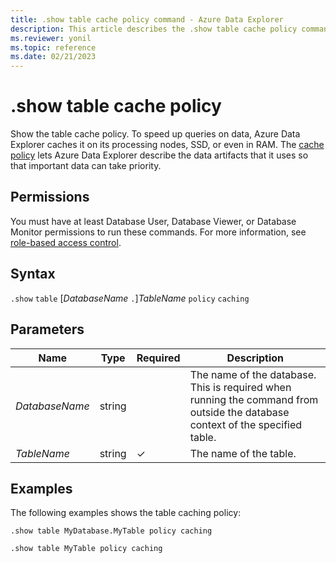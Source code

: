 ```yaml
---
title: .show table cache policy command - Azure Data Explorer
description: This article describes the .show table cache policy command in Azure Data Explorer.
ms.reviewer: yonil
ms.topic: reference
ms.date: 02/21/2023
---
```

# .show table cache policy

Show the table cache policy. To speed up queries on data, Azure Data Explorer caches it on its processing nodes, SSD, or even in RAM. The [cache policy](cachepolicy.md) lets Azure Data Explorer describe the data artifacts that it uses so that important data can take priority.

## Permissions

You must have at least Database User, Database Viewer, or Database Monitor permissions to run these commands. For more information, see [role-based access control](access-control/role-based-access-control.md).

## Syntax

`.show` `table` [*DatabaseName* `.`]*TableName* `policy` `caching`

## Parameters

|Name|Type|Required|Description|
|--|--|--|--|
|*DatabaseName*|string||The name of the database. This is required when running the command from outside the database context of the specified table.|
|*TableName*|string|&check;|The name of the table.|

## Examples

The following examples shows the table caching policy:

```kusto
.show table MyDatabase.MyTable policy caching 
```

```kusto
.show table MyTable policy caching 
```